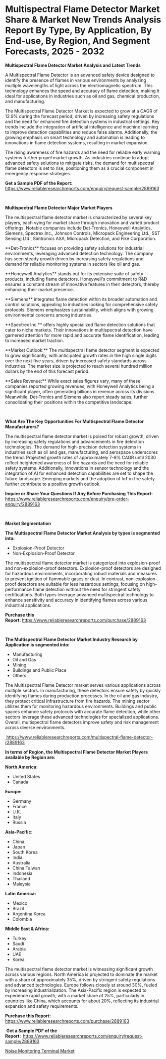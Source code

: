 <p><h1>Multispectral Flame Detector Market Share & Market New Trends Analysis Report By Type, By Application, By End-use, By Region, And Segment Forecasts, 2025 - 2032</h1></p><p><strong>Multispectral Flame Detector Market Analysis and Latest Trends</strong></p>
<p><p>A Multispectral Flame Detector is an advanced safety device designed to identify the presence of flames in various environments by analyzing multiple wavelengths of light across the electromagnetic spectrum. This technology enhances the speed and accuracy of flame detection, making it ideal for applications in industries such as oil and gas, chemical production, and manufacturing.</p><p>The Multispectral Flame Detector Market is expected to grow at a CAGR of 12.9% during the forecast period, driven by increasing safety regulations and the need for enhanced fire detection systems in industrial settings. Key trends include the integration of artificial intelligence and machine learning to improve detection capabilities and reduce false alarms. Additionally, the growing emphasis on smart technology and automation is leading to innovations in flame detection systems, resulting in market expansion.</p><p>The rising awareness of fire hazards and the need for reliable early warning systems further propel market growth. As industries continue to adopt advanced safety solutions to mitigate risks, the demand for multispectral flame detectors is set to rise, positioning them as a crucial component in emergency response strategies.</p></p>
<p><strong>Get a Sample PDF of the Report:&nbsp;</strong> <a href="https://www.reliableresearchreports.com/enquiry/request-sample/2889163?utm_campaign=3002&utm_medium=2&utm_source=Github&utm_content=ia&utm_term=14032025&utm_id=multispectral-flame-detector">https://www.reliableresearchreports.com/enquiry/request-sample/2889163</a></p>
<p>&nbsp;</p>
<p><strong>Multispectral Flame Detector Major Market Players</strong></p>
<p><p>The multispectral flame detector market is characterized by several key players, each vying for market share through innovation and varied product offerings. Notable companies include Det-Tronics, Honeywell Analytics, Siemens, Spectrex Inc., Johnson Controls, Micropack Engineering Ltd., SST Sensing Ltd., Simtronics ASA, Micropack Detection, and Fike Corporation.</p><p>**Det-Tronics** focuses on providing safety solutions for industrial environments, leveraging advanced detection technology. The company has seen steady growth driven by increasing safety regulations and demand for reliable monitoring systems in sectors like oil and gas.</p><p>**Honeywell Analytics** stands out for its extensive suite of safety products, including flame detectors. Honeywell's commitment to R&D ensures a constant stream of innovative features in their detectors, thereby enhancing their market presence.</p><p>**Siemens** integrates flame detection within its broader automation and control solutions, appealing to industries looking for comprehensive safety protocols. Siemens emphasizes sustainability, which aligns with growing environmental concerns among industries.</p><p>**Spectrex Inc.** offers highly specialized flame detection solutions that cater to niche markets. Their innovations in multispectral detection have garnered attention for more rapid and accurate flame identification, leading to increased market traction.</p><p>**Market Outlook:** The multispectral flame detector segment is expected to grow significantly, with anticipated growth rates in the high single digits over the next five years, driven by increased safety standards across industries. The market size is projected to reach several hundred million dollars by the end of this forecast period.</p><p>**Sales Revenue:** While exact sales figures vary, many of these companies reported growing revenues, with Honeywell Analytics being a significant player, often generating billions in revenue across its divisions. Meanwhile, Det-Tronics and Siemens also report steady sales, further consolidating their positions within the competitive landscape.</p></p>
<p>&nbsp;</p>
<p><strong>What Are The Key Opportunities For Multispectral Flame Detector Manufacturers?</strong></p>
<p><p>The multispectral flame detector market is poised for robust growth, driven by increasing safety regulations and advancements in fire detection technologies. The demand for high-precision detection systems in industries such as oil and gas, manufacturing, and aerospace underscores the trend. Projected growth rates of approximately 7-9% CAGR until 2030 reflect heightened awareness of fire hazards and the need for reliable safety systems. Additionally, innovations in sensor technology and the integration of AI for enhanced detection capabilities are set to shape the future landscape. Emerging markets and the adoption of IoT in fire safety further contribute to a positive growth outlook.</p></p>
<p><strong>Inquire or Share Your Questions If Any Before Purchasing This Report:</strong> <a href="https://www.reliableresearchreports.com/enquiry/pre-order-enquiry/2889163?utm_campaign=3002&utm_medium=2&utm_source=Github&utm_content=ia&utm_term=14032025&utm_id=multispectral-flame-detector">https://www.reliableresearchreports.com/enquiry/pre-order-enquiry/2889163</a></p>
<p>&nbsp;</p>
<p><strong>Market Segmentation</strong></p>
<p><strong>The Multispectral Flame Detector Market Analysis by types is segmented into:</strong></p>
<p><ul><li>Explosion-Proof Detector</li><li>Non-Explosion-Proof Detector</li></ul></p>
<p><p>The multispectral flame detector market is categorized into explosion-proof and non-explosion-proof detectors. Explosion-proof detectors are designed for hazardous environments, incorporating robust materials and measures to prevent ignition of flammable gases or dust. In contrast, non-explosion-proof detectors are suitable for less hazardous settings, focusing on high-performance flame detection without the need for stringent safety certifications. Both types leverage advanced multispectral technology to enhance sensitivity and accuracy in identifying flames across various industrial applications.</p></p>
<p><strong>Purchase this Report:&nbsp;</strong><a href="https://www.reliableresearchreports.com/purchase/2889163?utm_campaign=3002&utm_medium=2&utm_source=Github&utm_content=ia&utm_term=14032025&utm_id=multispectral-flame-detector">https://www.reliableresearchreports.com/purchase/2889163</a></p>
<p>&nbsp;</p>
<p><strong>The Multispectral Flame Detector Market Industry Research by Application is segmented into:</strong></p>
<p><ul><li>Manufacturing</li><li>Oil and Gas</li><li>Mining</li><li>Buildings and Public Place</li><li>Others</li></ul></p>
<p><p>The Multispectral Flame Detector market serves various applications across multiple sectors. In manufacturing, these detectors ensure safety by quickly identifying flames during production processes. In the oil and gas industry, they protect critical infrastructure from fire hazards. The mining sector utilizes them for monitoring hazardous environments. Buildings and public spaces enhance safety protocols with accurate flame detection, while other sectors leverage these advanced technologies for specialized applications. Overall, multispectral flame detectors improve safety and risk management across diverse environments.</p></p>
<p><a href="https://www.reliableresearchreports.com/multispectral-flame-detector-r2889163?utm_campaign=3002&utm_medium=2&utm_source=Github&utm_content=ia&utm_term=14032025&utm_id=multispectral-flame-detector">&nbsp;https://www.reliableresearchreports.com/multispectral-flame-detector-r2889163</a></p>
<p><strong>In terms of Region, the Multispectral Flame Detector Market Players available by Region are:</strong></p>
<p>
    <p> <strong> North America: </strong>
        <ul>
            <li>United States</li>
            <li>Canada</li>
        </ul>
        </p> 
    <p> <strong> Europe: </strong>
        <ul>
            <li>Germany</li>
            <li>France</li>
            <li>U.K.</li>
            <li>Italy</li>
            <li>Russia</li>
        </ul>
        </p> 
    <p> <strong> Asia-Pacific: </strong>
        <ul>
            <li>China</li>
            <li>Japan</li>
            <li>South Korea</li>
            <li>India</li>
            <li>Australia</li>
            <li>China Taiwan</li>
            <li>Indonesia</li>
            <li>Thailand</li>
            <li>Malaysia</li>
        </ul>
        </p> 
    <p> <strong> Latin America: </strong>
        <ul>
            <li>Mexico</li>
            <li>Brazil</li>
            <li>Argentina Korea</li>
            <li>Colombia</li>
        </ul>
        </p> 
    <p> <strong> Middle East & Africa: </strong>
        <ul>
            <li>Turkey</li>
            <li>Saudi</li>
            <li>Arabia</li>
            <li>UAE</li>
            <li>Korea</li>
        </ul>
    </p>
    </p>
<p><p>The multispectral flame detector market is witnessing significant growth across various regions. North America is projected to dominate the market with a share of approximately 35%, driven by stringent safety regulations and advanced technologies. Europe follows closely at around 30%, fueled by increasing industrialization. The Asia-Pacific region is expected to experience rapid growth, with a market share of 25%, particularly in countries like China, which accounts for about 20%, reflecting its industrial expansion and safety requirements.</p></p>
<p><strong>Purchase this Report: </strong><a href="https://www.reliableresearchreports.com/purchase/2889163?utm_campaign=3002&utm_medium=2&utm_source=Github&utm_content=ia&utm_term=14032025&utm_id=multispectral-flame-detector">https://www.reliableresearchreports.com/purchase/2889163</a></p>
<p>&nbsp;<strong>Get a Sample PDF of the Report:&nbsp;&nbsp;</strong><a href="https://www.reliableresearchreports.com/enquiry/request-sample/2889163?utm_campaign=3002&utm_medium=2&utm_source=Github&utm_content=ia&utm_term=14032025&utm_id=multispectral-flame-detector">https://www.reliableresearchreports.com/enquiry/request-sample/2889163</a></p>
<p><strong></strong></p>
<p><p><a href="https://github.com/carylgrinko/Market-Research-Report-List-1/blob/main/noise-monitoring-terminal-market.md?utm_campaign=3002&utm_medium=2&utm_source=Github&utm_content=ia&utm_term=14032025&utm_id=multispectral-flame-detector">Noise Monitoring Terminal Market</a></p></p>